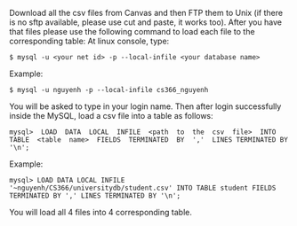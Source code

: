 Download all the csv files from Canvas and then FTP them to Unix (if there is no sftp available, please use cut and paste, it works too). 
After you have that files please use the following command to load each file to the corresponding table:
At linux console, type:
```
$ mysql -u <your net id> -p --local-infile <your database name>
```
Example: 
```
$ mysql -u nguyenh -p --local-infile cs366_nguyenh
```
You will be asked to type in your login name.
Then after login successfully inside the MySQL, load a csv file into a table as follows:
```
mysql>  LOAD  DATA  LOCAL  INFILE  <path  to  the  csv  file>  INTO  TABLE  <table  name>  FIELDS  TERMINATED  BY  ','  LINES TERMINATED BY '\n';
```
Example:
```
mysql> LOAD DATA LOCAL INFILE '~nguyenh/CS366/universitydb/student.csv' INTO TABLE student FIELDS TERMINATED BY ',' LINES TERMINATED BY '\n';
```
You will load all 4 files into 4 corresponding table.